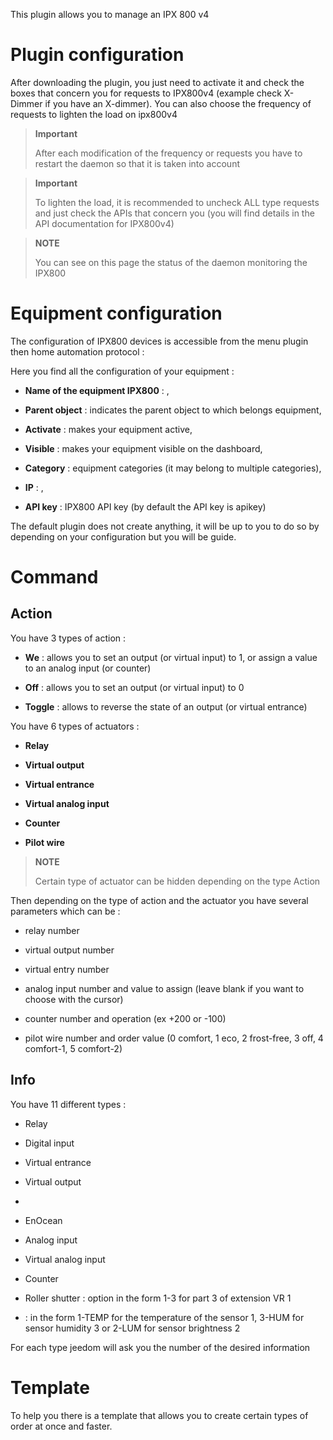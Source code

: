 This plugin allows you to manage an IPX 800 v4

Plugin configuration 
=======================

After downloading the plugin, you just need to activate it and check the boxes that concern you for requests to IPX800v4 (example check X-Dimmer if you have an X-dimmer). You can also choose the frequency of requests to lighten the load on ipx800v4

> **Important**
>
> After each modification of the frequency or requests you have to restart the daemon so that it is taken into account

> **Important**
>
> To lighten the load, it is recommended to uncheck ALL type requests and just check the APIs that concern you (you will find details in the API documentation for IPX800v4)

> **NOTE**
>
> You can see on this page the status of the daemon monitoring the IPX800

Equipment configuration 
=============================

The configuration of IPX800 devices is accessible from the menu
plugin then home automation protocol :

Here you find all the configuration of your equipment :

-   **Name of the equipment IPX800** : ,

-   **Parent object** : indicates the parent object to which belongs
    equipment,

-   **Activate** : makes your equipment active,

-   **Visible** : makes your equipment visible on the dashboard,

-   **Category** : equipment categories (it may belong to
    multiple categories),

-   **IP** : ,

-   **API key** : IPX800 API key (by default the API key
    is apikey)

The default plugin does not create anything, it will be up to you to do so by
depending on your configuration but you will be guide.

Command 
========

Action 
------

You have 3 types of action :

-   **We** : allows you to set an output (or virtual input) to 1, or
    assign a value to an analog input (or counter)

-   **Off** : allows you to set an output (or virtual input) to 0

-   **Toggle** : allows to reverse the state of an output (or
    virtual entrance)

You have 6 types of actuators :

-   **Relay**

-   **Virtual output**

-   **Virtual entrance**

-   **Virtual analog input**

-   **Counter**

-   **Pilot wire**

> **NOTE**
>
> Certain type of actuator can be hidden depending on the type
> Action

Then depending on the type of action and the actuator you have
several parameters which can be :

-   relay number

-   virtual output number

-   virtual entry number

-   analog input number and value to assign (leave blank if
    you want to choose with the cursor)

-   counter number and operation (ex +200 or -100)

-   pilot wire number and order value (0 comfort, 1 eco, 2 frost-free, 3 off, 4 comfort-1, 5 comfort-2)

Info 
----

You have 11 different types :

-   Relay

-   Digital input

-   Virtual entrance

-   Virtual output

-   

-   EnOcean

-   Analog input

-   Virtual analog input

-   Counter

-   Roller shutter : option in the form 1-3 for part 3 of
    extension VR 1

-    : in the form 1-TEMP for the temperature of the sensor 1, 3-HUM
    for sensor humidity 3 or 2-LUM for sensor brightness
    2

For each type jeedom will ask you the number of the desired information

Template 
========

To help you there is a template that allows you to create certain types of
order at once and faster.